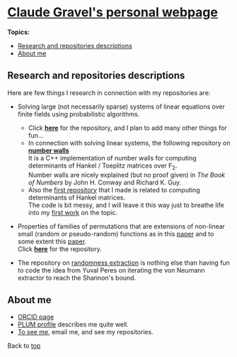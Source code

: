 <!--<!DOCTYPE html>-->
<!--<html>-->
<head>
<link rel="stylesheet" href="superstylist.css">
</head>
<body>

<h1 id="TOP"><a href="https://clgravel.github.io">Claude Gravel's personal webpage</a></h1>

<div id="toc_container">
<p class="toc_title"><b>Topics:</b></p>
<ul class="toc_list">
<li><a href="#ITEM1">Research and repositories descriptions</a></li>
<li><a href="#ITEM2">About me</a></li>
</ul>
</div>

<h2 id="ITEM1">Research and repositories descriptions</h2>

<p>Here are few things I research in connection with my repositories are:

<ul>
<li> Solving large (not necessarily sparse) systems of linear equations over finite fields using probabilistic algorithms.</li>
<ul>
<li> Click <a href="https://github.com/clgravel/solvers_for_linear_Fq_system"><b>here</b></a> for the repository, and I plan to add many other things for fun...</li>
<li> In connection with solving linear systems, the following repository on <a href="https://github.com/clgravel/number_walls"><b>number walls</b></a><br>
It is a C++ implementation of number walls for computing determinants of Hankel / Toeplitz matrices over F<sub>2</sub>.<br>
Number walls are nicely explained (but no proof given) in <em>The Book of Numbers</em> by John H. Conway and Richard K. Guy.</li>
<li> Also the <a href="https://github.com/clgravel/hankel_determinants_and_finding_linear_subsequences">first repository</a> that I made is related to computing determinants of Hankel matrices.<br>The code is bit messy, and I will leave it this way just to breathe life into my <a href="https://doi.org/10.1007/978-3-030-68869-1_10">first work</a> on the topic.</li>
</ul>
</ul>

<ul>
<li> Properties of families of permutations that are extensions of non-linear small (random or pseudo-random) functions as in this <a href="https://doi.org/10.1142/S0219498823500512">paper</a> and to some extent this <a href="https://doi.org/10.1007/s12095-019-00384-4">paper</a>.<br>
Click <a href="https://github.com/clgravel/linear_extension_of_psr_fcts"><b>here</b></a> for the repository.
</li>
</ul>

<ul>
<li> The repository on <a href="https://github.com/clgravel/optimal_randomness_extraction">randomness extraction</a> is nothing else than having fun to code the idea from Yuval Peres on iterating the von Neumann extractor to reach the Shannon's bound.
</li>
</ul>

</p>

<h2 id="ITEM2">About me</h2>

<ul>
<li><a href="https://orcid.org/0000-0001-5275-4953">ORCID page</a></li>
<li><a href="https://secure.plum.io/en/p/gDfS1KryoVRd0hC-42AARQ">PLUM profile</a> describes me quite well.</li>
<li><a href="https://github.com/clgravel">To see me</a>, email me, and see my repositories.</li>
</ul>

<p>Back to <a href="#TOP">top</a></p>

</body>
<!--</html>-->

